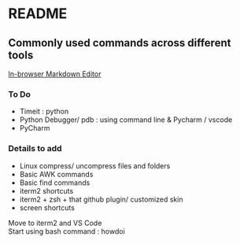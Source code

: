 # README

## Commonly used commands across different tools

[In-browser Markdown Editor](https://stackedit.io/)

### To Do
- Timeit : python
- Python Debugger/ pdb : using command line & Pycharm / vscode
- PyCharm

### Details to add

* Linux compress/ uncompress files and folders
* Basic AWK commands
* Basic find commands
* iterm2 shortcuts
* iterm2 + zsh + that github plugin/ customized skin
* screen shortcuts

Move to iterm2 and VS Code\
Start using bash command : howdoi
